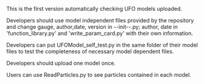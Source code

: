 This is the first version automatically checking UFO models uploaded.

Developers should use model independent files provided by the repository and change gauge, author,date, version in --init--.py; author, date in 'function_library.py' and 'write_param_card.py' with their own information.

Developers can put UFOModel_self_test.py in the same folder of their model files to test the completeness of necessary model dependent files.

Developers should upload one model once.

Users can use ReadParticles.py to see particles contained in each model.
